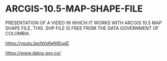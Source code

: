 # ARCGIS-10.5-MAP-SHAPE-FILE
PRESENTATION OF A VIDEO IN WHICH IT WORKS WITH ARCGIS 10.5 MAP SHAPE FILE, THIS .SHP FILE IS FREE FROM THE DATA GOVERNMENT OF COLOMBIA.

https://youtu.be/bVs6eNtEuqE


https://www.datos.gov.co/

